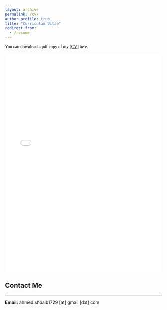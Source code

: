 ```yaml
---
layout: archive
permalink: /cv/
author_profile: true
title: "Curriculam Vitae"
redirect_from:
  - /resume
---
```


<span style="color:black; font-family:Georgia;">You can download a pdf copy of my <a href="../files/Shoaib_Ahmed_CV.pdf">[CV]</a> here.</span>

<iframe src="/files/Shoaib_Ahmed_CV.pdf" width="100%" height="700" frameborder="no" border="0" marginwidth="0" marginheight="0"></iframe>

<br>

  
## Contact Me
-------------
**Email:** ahmed.shoaib1729 [at] gmail [dot] com<br /> 
